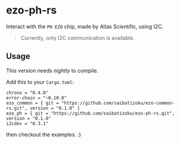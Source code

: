 ezo-ph-rs
==========

Interact with the `PH EZO` chip, made by Atlas Scientific, using I2C.

>   Currently, only I2C communication is available.


## Usage

This version needs _nightly_ to compile.

Add this to your `Cargo.toml`:

```
chrono = "0.4.0"
error-chain = "~0.10.0"
ezo_common = { git = "https://github.com/saibatizoku/ezo-common-rs.git", version = "0.1.0" }
ezo_ph = { git = "https://github.com/saibatizoku/ezo-ph-rs.git", version = "0.1.0"
i2cdev = "0.3.1"
```

then checkout the examples. :)
